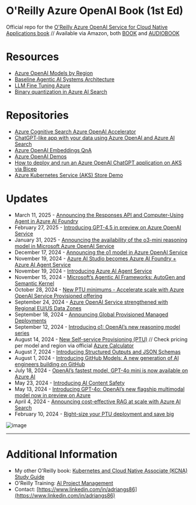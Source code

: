 # O'Reilly Azure OpenAI Book (1st Ed)

Official repo for the [O'Reilly Azure OpenAI Service for Cloud Native Applications book](https://learning.oreilly.com/library/view/azure-openai-service/9781098154981)
 // Available via Amazon, both [BOOK](https://www.amazon.com/Azure-OpenAI-Service-Native-Applications/dp/1098154991) and [AUDIOBOOK](https://www.amazon.com/Azure-OpenAI-Service-Native-Applications/dp/B0DDZZ325H)

# Resources

* [Azure OpenAI Models by Region](https://learn.microsoft.com/en-us/azure/ai-services/openai/concepts/models#model-summary-table-and-region-availability)
* [Baseline Agentic AI Systems Architecture](https://techcommunity.microsoft.com/t5/ai-machine-learning-blog/baseline-agentic-ai-systems-architecture/ba-p/4207137)
* [LLM Fine Tuning Azure](https://github.com/microsoft/LLM-Fine-Tuning-Azure)
* [Binary quantization in Azure AI Search](https://techcommunity.microsoft.com/t5/ai-azure-ai-services-blog/binary-quantization-in-azure-ai-search-optimized-storage-and/ba-p/4221918)

# Repositories

* [Azure Cognitive Search Azure OpenAI Accelerator](https://github.com/MSUSAzureAccelerators/Azure-Cognitive-Search-Azure-OpenAI-Accelerator)
* [ChatGPT-like app with your data using Azure OpenAI and Azure AI Search](https://github.com/Azure-Samples/azure-search-openai-demo)
* [Azure OpenAI Embeddings QnA](https://github.com/ruoccofabrizio/azure-open-ai-embeddings-qna)
* [Azure OpenAI Demos](https://github.com/retkowsky/Azure-OpenAI-demos/blob/main/README.md#new-content-09-sept-2024)
* [How to deploy and run an Azure OpenAI ChatGPT application on AKS via Bicep](https://github.com/Azure-Samples/aks-openai)
* [Azure Kubernetes Service (AKS) Store Demo](https://github.com/Azure-Samples/aks-store-demo)

# Updates

* March 11, 2025 - [Announcing the Responses API and Computer-Using Agent in Azure AI Foundry](https://azure.microsoft.com/en-us/blog/announcing-the-responses-api-and-computer-using-agent-in-azure-ai-foundry/)
* February 27, 2025 - [Introducing GPT-4.5 in preview on Azure OpenAI Service](https://azure.microsoft.com/en-us/blog/announcing-new-models-customization-tools-and-enterprise-agent-upgrades-in-azure-ai-foundry/)
* January 31, 2025 - [Announcing the availability of the o3-mini reasoning model in Microsoft Azure OpenAI Service](https://azure.microsoft.com/en-us/blog/announcing-the-availability-of-the-o3-mini-reasoning-model-in-microsoft-azure-openai-service/)
* December 17, 2024 - [Announcing the o1 model in Azure OpenAI Service](https://azure.microsoft.com/en-us/blog/announcing-the-o1-model-in-azure-openai-service-multimodal-reasoning-with-astounding-analysis/)
* November 19, 2024 - [Azure AI Studio becomes Azure AI Foundry + Azure AI Agent Service](https://azure.microsoft.com/en-us/blog/the-next-wave-of-azure-innovation-azure-ai-foundry-intelligent-data-and-more/)
* November 19, 2024 - [Introducing Azure AI Agent Service](https://techcommunity.microsoft.com/blog/azure-ai-services-blog/introducing-azure-ai-agent-service/4298357)
* November 15, 2024 - [Microsoft’s Agentic AI Frameworks: AutoGen and Semantic Kernel](https://devblogs.microsoft.com/semantic-kernel/microsofts-agentic-ai-frameworks-autogen-and-semantic-kernel/)
* October 28, 2024 - [New PTU minimums - Accelerate scale with Azure OpenAI Service Provisioned offering](https://azure.microsoft.com/en-us/blog/accelerate-scale-with-azure-openai-service-provisioned-offering/)
* September 24, 2024 - [Azure OpenAI Service strengthened with Regional EU/US Data Zones](https://azure.microsoft.com/en-us/blog/enterprise-trust-in-azure-openai-service-strengthened-with-data-zones/)
* September 18, 2024 - [Announcing Global Provisioned Managed Deployments](https://techcommunity.microsoft.com/t5/ai-azure-ai-services-blog/announcing-global-provisioned-managed-deployments-for-scaling/ba-p/4249224#:~:text=What%20is%20Global%20Provisioned%20Managed%3F%20Global%20Provisioned%20Managed,global%20infrastructure%20to%20serve%20provisioned%20traffic%20more%20efficiently)
* September 12, 2024 - [Introducing o1: OpenAI’s new reasoning model series](https://azure.microsoft.com/en-us/blog/introducing-o1-openais-new-reasoning-model-series-for-developers-and-enterprises-on-azure/?msockid=2dbbd513aeff64be2c99c6a5afd46506)
* August 14, 2024 - [New Self-service Provisioning (PTU)](https://azure.microsoft.com/en-us/blog/elevate-your-ai-deployments-more-efficiently-with-new-deployment-and-cost-management-solutions-for-azure-openai-service-including-self-service-provisioned/) // Check pricing per model and region via official [Azure Calculator](https://azure.microsoft.com/en-us/pricing/calculator/)
* August 7, 2024 - [Introducing Structured Outputs and JSON Schemas](https://azure.microsoft.com/en-us/blog/announcing-a-new-openai-feature-for-developers-on-azure/?msockid=2dbbd513aeff64be2c99c6a5afd46506)
* August 1, 2024 - [Introducing GitHub Models: A new generation of AI engineers building on GitHub](https://github.blog/news-insights/product-news/introducing-github-models/)
* July 18, 2024 - [OpenAI’s fastest model, GPT-4o mini is now available on Azure AI](https://azure.microsoft.com/en-us/blog/openais-fastest-model-gpt-4o-mini-is-now-available-on-azure-ai/?msockid=2dbbd513aeff64be2c99c6a5afd46506)
* May 23, 2024 - [Introducing AI Content Safety](https://techcommunity.microsoft.com/t5/ai-azure-ai-services-blog/introducing-azure-ai-content-safety-helping-organizations-to/ba-p/3825744)
* May 13, 2024 - [Introducing GPT-4o: OpenAI’s new flagship multimodal model now in preview on Azure](https://azure.microsoft.com/en-us/blog/introducing-gpt-4o-openais-new-flagship-multimodal-model-now-in-preview-on-azure/?msockid=2dbbd513aeff64be2c99c6a5afd46506)
* April 4, 2024 - [Announcing cost-effective RAG at scale with Azure AI Search](https://techcommunity.microsoft.com/t5/ai-azure-ai-services-blog/announcing-cost-effective-rag-at-scale-with-azure-ai-search/ba-p/4104961)
* February 10, 2024 - [Right-size your PTU deployment and save big](https://techcommunity.microsoft.com/t5/ai-azure-ai-services-blog/right-size-your-ptu-deployment-and-save-big/ba-p/4053857)

![image](https://github.com/AdrianGonzalezSanchez/OReilly_AzureOpenAI_Book/assets/40721889/befea718-5c61-4db6-bec8-cda5c60b30ce)

------------

# Additional Information

* My other O'Reilly book: [Kubernetes and Cloud Native Associate (KCNA) Study Guide](https://learning.oreilly.com/library/view/kubernetes-and-cloud/9781098138936)
* O'Reilly Training: [AI Project Management](https://learning.oreilly.com/live-events/ai-project-management/0636920095493/)
* Contact: [https://www.linkedin.com/in/adriangs86](https://www.linkedin.com/in/adriangs86)

